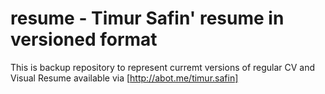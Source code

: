 resume - Timur Safin' resume in versioned format
================================================

This is backup repository to represent curremt versions of regular CV and 
Visual Resume available via [http://abot.me/timur.safin]
